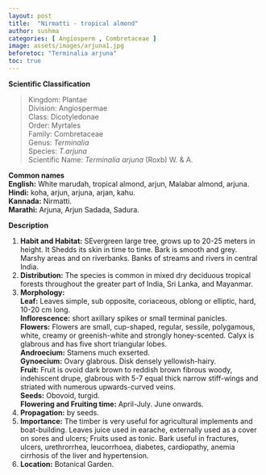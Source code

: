 ```yaml
---
layout: post
title:  "Nirmatti - tropical almond"
author: sushma
categories: [ Angiosperm , Combretaceae ]
image: assets/images/arjuna1.jpg
beforetoc: "Terminalia arjuna"
toc: true
---
```

  
**Scientific Classification**  
>Kingdom:			Plantae  
>Division:			Angiospermae  
>Class:				Dicotyledonae  
>Order:				Myrtales  
>Family:			Combretaceae  
>Genus:				*Terminalia*  
>Species:			*T.arjuna*  
>Scientific Name:	*Terminalia arjuna* (Roxb) W. & A.  
  
**Common names**  
**English:** White marudah, tropical almond, arjun, Malabar almond, arjuna.  
**Hindi:** koha, arjun, arjuna, arjan, kahu.  
**Kannada:** Nirmatti.  
**Marathi:** Arjuna, Arjun Sadada, Sadura.  
  
**Description**  
1. **Habit and Habitat:** SEvergreen large tree, grows up to 20-25 meters in height. It Shedds its skin in time to time. Bark is smooth and grey. Marshy areas and on riverbanks. Banks of streams and rivers in central India.  
2. **Distribution:** The species is common in mixed dry deciduous tropical forests throughout the greater part of India, Sri Lanka, and Mayanmar.  
3. **Morphology:**  
**Leaf:** Leaves simple, sub opposite, coriaceous, oblong or elliptic, hard, 10-20 cm long.  
**Inflorescence:** short axillary spikes or small terminal panicles.  
**Flowers:** Flowers are small, cup-shaped, regular, sessile, polygamous, white, creamy or greenish-white and strongly honey-scented. Calyx is glabrous and has five short triangular lobes.  
**Androecium:** Stamens much exserted.  
**Gynoecium:** Ovary glabrous. Disk densely yellowish-hairy.  
**Fruit:** Fruit is ovoid   dark brown to reddish brown fibrous woody, indehiscent drupe, glabrous with 5-7 equal thick narrow stiff-wings and striated with numerous upwards-curved veins.  
**Seeds:** Obovoid, turgid.  
**Flowering and Fruiting time:** April-July. June onwards.  
4. **Propagation:** by seeds.  
5. **Importance:** The timber is very useful for agricultural implements and boat-building. Leaves juice used in earache, externally used as a cover on sores and ulcers; Fruits used as tonic. Bark useful in fractures, ulcers, urethrorrhea, leucorrhoea, diabetes, cardiopathy, anemia cirrhosis of the liver and hypertension.  
6. **Location:** Botanical Garden.  
